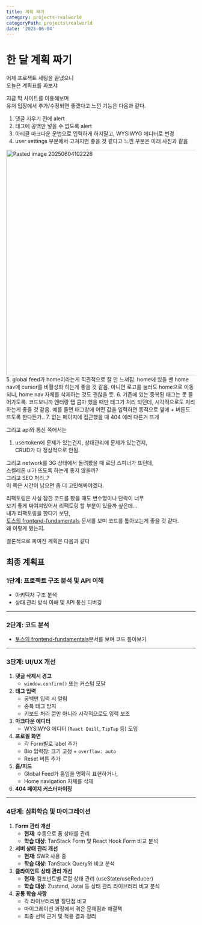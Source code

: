 ```yaml
---
title: 계획 짜기
category: projects-realworld
categoryPath: projects\realworld
date: '2025-06-04'
---
```

# 한 달 계획 짜기  
어제 프로젝트 세팅을 끝냈으니  
오늘은 계획표를 짜보쟈

지금 막 사이트를 이용해보며   
유저 입장에서 추가/수정되면 좋겠다고 느낀 기능은 다음과 같다.

1. 댓글 지우기 전에 alert  
2. 태그에 공백만 넣을 수 없도록 alert  
3. 아티클 마크다운 문법으로 입력하게 하지말고, WYSIWYG 에디터로 변경  
4. user settings 부분에서 고쳐지면 좋을 것 같다고 느낀 부분은 아래 사진과 같음  
<img src="/images/projects/realworld/Pasted image 20250604102226.png" alt="Pasted image 20250604102226" width="600">  
5. global feed가 home이라는게 직관적으로 잘 안 느껴짐.  
   home에 있을 땐 home nav에 cursor를 비활성화 하는게 좋을 것 같음.  
   아니면 로고를 눌러도 home으로 이동되니, home nav 자체를 삭제하는 것도 괜찮을 듯.  
6. 기존에 있는 중복된 태그는 못 들어가도록.  
   코드보니까 엔터랑 탭 콤마 했을 때만 태그가 처리 되던데,  
   시각적으로도 처리하는게 좋을 것 같음.  
   예를 들면 태그창에 어떤 값을 입력하면 동적으로 옆에 + 버튼도 뜨도록 한다든가..  
7. 없는 페이지에 접근했을 때 404 에러 다른거 뜨게

그리고 api와 통신 쪽에서는   
1. usertoken에 문제가 있는건지, 상태관리에 문제가 있는건지,  
   CRUD가 다 정상적으로 안됨.

그리고 network를 3G 상태에서 돌려봤을 때 로딩 스피너가 뜨던데,  
스켈레톤 ui가 뜨도록 하는게 좋지 않을까?  
그리고 SEO 처리..?  
이 쪽은 시간이 남으면 좀 더 고민해봐야겠다.

리팩토링은 사실 잠깐 코드를 봤을 때도 변수명이나 단락이 너무  
보기 좋게 짜여져있어서 리팩토링 할 부분이 있을까 싶은데...  
내가 리팩토링을 한다기 보단,  
[토스의 frontend-fundamentals](https://frontend-fundamentals.com/code-quality/code/) 문서를 보며 코드를 톺아보는게 좋을 것 같다.  
왜 이렇게 짰는지.

결론적으로 짜여진 계획은 다음과 같다

## 최종 계획표  
### **1단계: 프로젝트 구조 분석 및 API 이해**  
- 아키텍처 구조 분석  
- 상태 관리 방식 이해 및 API 통신 디버깅  
---  
### **2단계: 코드 분석**  
- [토스의 frontend-fundamentals](https://frontend-fundamentals.com/code-quality/code/)문서를 보며 코드 톺아보기  
---  
### **3단계: UI/UX 개선**  
1. **댓글 삭제시 경고**  
    - `window.confirm()` 또는 커스텀 모달  
2. **태그 입력**  
    - 공백만 입력 시 알림  
    - 중복 태그 방지  
    - 키보드 처리 뿐만 아니라 시각적으로도 입력 보조  
3. **마크다운 에디터**  
    - WYSIWYG 에디터 (`React Quill`, `TipTap` 등) 도입  
4. **프로필 화면**  
	- 각 Form별로 label 추가  
    - Bio 입력창: 크기 고정 + `overflow: auto`  
    - Reset 버튼 추가  
5. **홈/피드**  
    - Global Feed가 홈임을 명확히 표현하거나,  
    - Home navigation 자체를 삭제  
6. **404 페이지 커스터마이징**  
---  
### **4단계: 심화학습 및 마이그레이션**  
1. **Form 관리 개선**  
    - **현재**: 수동으로 폼 상태를 관리  
    - **학습 대상**: TanStack Form 및 React Hook Form 비교 분석  
2. **서버 상태 관리 개선**  
    - **현재**: SWR 사용 중  
    - **학습 대상**: TanStack Query와 비교 분석  
3. **클라이언트 상태 관리 개선**  
    - **현재**: 컴포넌트별 로컬 상태 관리 (useState/useReducer)  
    - **학습 대상**: Zustand, Jotai 등 상태 관리 라이브러리 비교 분석  
4. **공통 학습 사항**  
    - 각 라이브러리별 장단점 비교  
    - 마이그레이션 과정에서 겪은 문제점과 해결책  
    - 최종 선택 근거 및 적용 결과 정리
